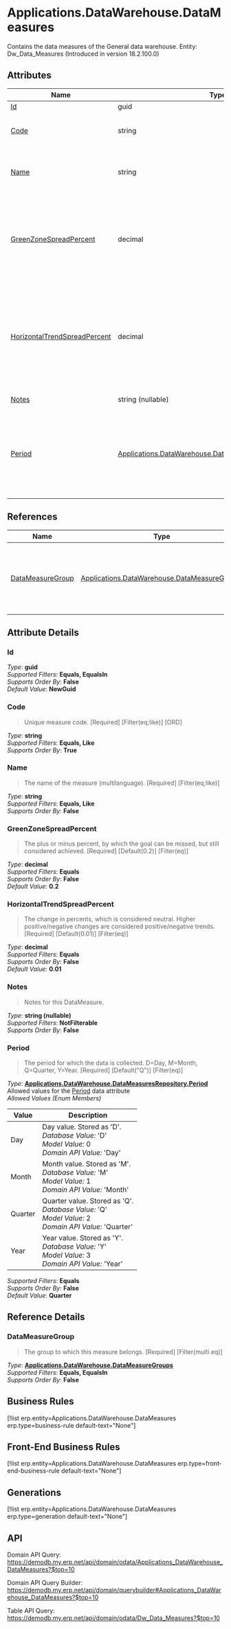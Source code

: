 # Applications.DataWarehouse.DataMeasures

Contains the data measures of the General data warehouse. Entity: Dw_Data_Measures (Introduced in version 18.2.100.0)

## Attributes

| Name | Type | Description |
| ---- | ---- | --- |
| [Id](Applications.DataWarehouse.DataMeasures.md#Id) | guid |  
| [Code](Applications.DataWarehouse.DataMeasures.md#Code) | string | Unique measure code. [Required] [Filter(eq;like)] [ORD] 
| [Name](Applications.DataWarehouse.DataMeasures.md#Name) | string | The name of the measure (multilanguage). [Required] [Filter(eq;like)] 
| [GreenZoneSpreadPercent](Applications.DataWarehouse.DataMeasures.md#GreenZoneSpreadPercent) | decimal | The plus or minus percent, by which the goal can be missed, but still considered achieved. [Required] [Default(0.2)] [Filter(eq)] 
| [HorizontalTrendSpreadPercent](Applications.DataWarehouse.DataMeasures.md#HorizontalTrendSpreadPercent) | decimal | The change in percents, which is considered neutral. Higher positive/negative changes are considered positive/negative trends. [Required] [Default(0.01)] [Filter(eq)] 
| [Notes](Applications.DataWarehouse.DataMeasures.md#Notes) | string (nullable) | Notes for this DataMeasure. 
| [Period](Applications.DataWarehouse.DataMeasures.md#Period) | [Applications.DataWarehouse.DataMeasuresRepository.Period](Applications.DataWarehouse.DataMeasures.md#Period) | The period for which the data is collected. D=Day, M=Month, Q=Quarter, Y=Year. [Required] [Default("Q")] [Filter(eq)] 

## References

| Name | Type | Description |
| ---- | ---- | --- |
| [DataMeasureGroup](Applications.DataWarehouse.DataMeasures.md#DataMeasureGroup) | [Applications.DataWarehouse.DataMeasureGroups](Applications.DataWarehouse.DataMeasureGroups.md) | The group to which this measure belongs. [Required] [Filter(multi eq)] |


## Attribute Details

### Id

_Type_: **guid**  
_Supported Filters_: **Equals, EqualsIn**  
_Supports Order By_: **False**  
_Default Value_: **NewGuid**  

### Code

> Unique measure code. [Required] [Filter(eq;like)] [ORD]

_Type_: **string**  
_Supported Filters_: **Equals, Like**  
_Supports Order By_: **True**  

### Name

> The name of the measure (multilanguage). [Required] [Filter(eq;like)]

_Type_: **string**  
_Supported Filters_: **Equals, Like**  
_Supports Order By_: **False**  

### GreenZoneSpreadPercent

> The plus or minus percent, by which the goal can be missed, but still considered achieved. [Required] [Default(0.2)] [Filter(eq)]

_Type_: **decimal**  
_Supported Filters_: **Equals**  
_Supports Order By_: **False**  
_Default Value_: **0.2**  

### HorizontalTrendSpreadPercent

> The change in percents, which is considered neutral. Higher positive/negative changes are considered positive/negative trends. [Required] [Default(0.01)] [Filter(eq)]

_Type_: **decimal**  
_Supported Filters_: **Equals**  
_Supports Order By_: **False**  
_Default Value_: **0.01**  

### Notes

> Notes for this DataMeasure.

_Type_: **string (nullable)**  
_Supported Filters_: **NotFilterable**  
_Supports Order By_: **False**  

### Period

> The period for which the data is collected. D=Day, M=Month, Q=Quarter, Y=Year. [Required] [Default("Q")] [Filter(eq)]

_Type_: **[Applications.DataWarehouse.DataMeasuresRepository.Period](Applications.DataWarehouse.DataMeasures.md#Period)**  
Allowed values for the [Period](Applications.DataWarehouse.DataMeasures.md#Period) data attribute  
_Allowed Values (Enum Members)_  

| Value | Description |
| ---- | --- |
| Day | Day value. Stored as 'D'. <br /> _Database Value:_ 'D' <br /> _Model Value:_ 0 <br /> _Domain API Value:_ 'Day' |
| Month | Month value. Stored as 'M'. <br /> _Database Value:_ 'M' <br /> _Model Value:_ 1 <br /> _Domain API Value:_ 'Month' |
| Quarter | Quarter value. Stored as 'Q'. <br /> _Database Value:_ 'Q' <br /> _Model Value:_ 2 <br /> _Domain API Value:_ 'Quarter' |
| Year | Year value. Stored as 'Y'. <br /> _Database Value:_ 'Y' <br /> _Model Value:_ 3 <br /> _Domain API Value:_ 'Year' |

_Supported Filters_: **Equals**  
_Supports Order By_: **False**  
_Default Value_: **Quarter**  


## Reference Details

### DataMeasureGroup

> The group to which this measure belongs. [Required] [Filter(multi eq)]

_Type_: **[Applications.DataWarehouse.DataMeasureGroups](Applications.DataWarehouse.DataMeasureGroups.md)**  
_Supported Filters_: **Equals, EqualsIn**  
_Supports Order By_: **False**  



## Business Rules

[!list erp.entity=Applications.DataWarehouse.DataMeasures erp.type=business-rule default-text="None"]

## Front-End Business Rules

[!list erp.entity=Applications.DataWarehouse.DataMeasures erp.type=front-end-business-rule default-text="None"]

## Generations

[!list erp.entity=Applications.DataWarehouse.DataMeasures erp.type=generation default-text="None"]

## API

Domain API Query:
<https://demodb.my.erp.net/api/domain/odata/Applications_DataWarehouse_DataMeasures?$top=10>

Domain API Query Builder:
<https://demodb.my.erp.net/api/domain/querybuilder#Applications_DataWarehouse_DataMeasures?$top=10>

Table API Query:
<https://demodb.my.erp.net/api/domain/odata/Dw_Data_Measures?$top=10>

